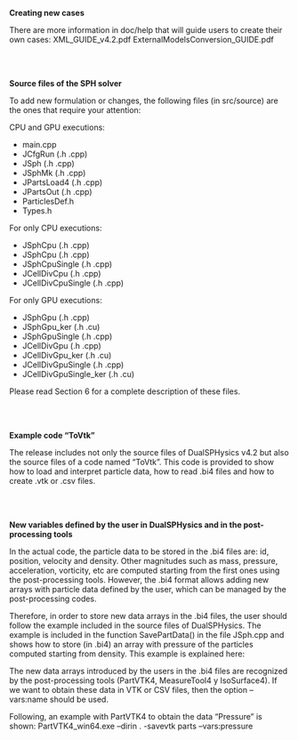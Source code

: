 **Creating new cases**

There are more information in doc/help that will guide users to create their own cases:
XML_GUIDE_v4.2.pdf
ExternalModelsConversion_GUIDE.pdf

<br>
<br>

**Source files of the SPH solver**

To add new formulation or changes, the following files (in src/source) are the ones that require your attention:

CPU and GPU executions: 	
* main.cpp
* JCfgRun (.h .cpp)
* JSph (.h .cpp)
* JSphMk (.h .cpp)
* JPartsLoad4 (.h .cpp)
* JPartsOut (.h .cpp)     
* ParticlesDef.h
* Types.h

For only CPU executions: 	
* JSphCpu (.h .cpp)
* JSphCpu (.h .cpp)
* JSphCpuSingle (.h .cpp)
* JCellDivCpu (.h .cpp)
* JCellDivCpuSingle (.h .cpp)

For only GPU executions: 	
* JSphGpu (.h .cpp)
* JSphGpu_ker (.h .cu)
* JSphGpuSingle (.h .cpp)
* JCellDivGpu (.h .cpp)
* JCellDivGpu_ker (.h .cu)
* JCellDivGpuSingle (.h .cpp)
* JCellDivGpuSingle_ker (.h .cu)

Please read Section 6 for a complete description of these files.

<br>
<br>

**Example code “ToVtk”**

The release includes not only the source files of DualSPHysics v4.2 but also the source files of a code named “ToVtk”. This code is provided to show how to load and interpret particle data, how to read .bi4 files and how to create .vtk or .csv files.

<br>
<br>

**New variables defined by the user in DualSPHysics and in the post-processing tools**

In the actual code, the particle data to be stored in the .bi4 files are: id, position, velocity and density. Other magnitudes such as mass, pressure, acceleration, vorticity, etc are computed starting from the first ones using the post-processing tools. However, the .bi4 format allows adding new arrays with particle data defined by the user, which can be managed by the post-processing codes.

Therefore, in order to store new data arrays in the .bi4 files, the user should follow the example included in the source files of DualSPHysics. The example is included in the function SavePartData() in the file JSph.cpp and shows how to store (in .bi4) an array with pressure of the particles computed starting from density. This example is explained here:



The new data arrays introduced by the users in the .bi4 files are recognized by the post-processing tools (PartVTK4, MeasureTool4 y IsoSurface4). If we want to obtain these data in VTK or CSV files, then the option –vars:name should be used.

Following, an example with PartVTK4 to obtain the data “Pressure” is shown:
PartVTK4_win64.exe –dirin . -savevtk parts –vars:pressure


